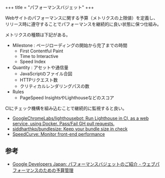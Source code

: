+++
title = "パフォーマンスバジェット"
+++

Webサイトのパフォーマンスに関する予算（メトリクスの上限値）を定義し、リリース時に遵守することでパフォーマンスを継続的に良い状態に保つ仕組み。

メトリクスの種類は下記がある。

- Milestone : ページローディングの開始から完了までの時間
  - First Contentful Paint
  - Time to Interactive
  - Speed Index
- Quantity : アセットや通信量
  - JavaScriptのファイル合図
  - HTTPリクエスト数
  - クリティカルレンダリングパスの数
- Rules
  - PageSpeed InsightsやLighthouseなどのスコア

CIにチェック機構を組み込むことで継続的に監視すると良い。

- [GoogleChromeLabs/lighthousebot: Run Lighthouse in CI, as a web service, using Docker. Pass/Fail GH pull requests.](https://github.com/GoogleChromeLabs/lighthousebot)
- [siddharthkp/bundlesize: Keep your bundle size in check](https://github.com/siddharthkp/bundlesize)
- [SpeedCurve: Monitor front-end performance](https://speedcurve.com/)

## 参考

- [Google Developers Japan: パフォーマンスバジェットのご紹介 - ウェブパフォーマンスのための予算管理](https://developers-jp.googleblog.com/2019/03/blog-post_15.html)
